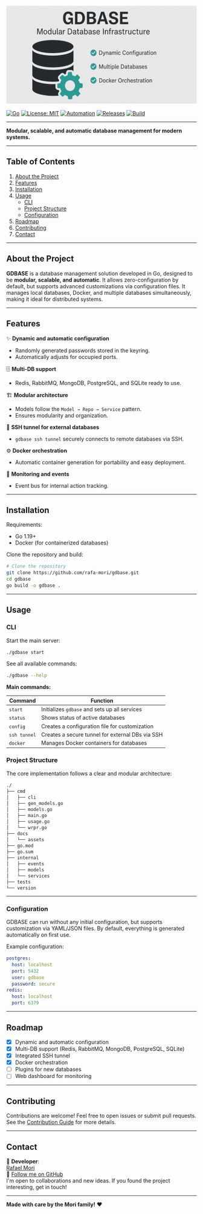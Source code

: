 #

![GDBASE Banner](docs/assets/top_banner.png)

[![Go](https://img.shields.io/badge/Go-1.19+-00ADD8?logo=go&logoColor=white)](https://go.dev/)
[![License: MIT](https://img.shields.io/badge/license-MIT-green.svg)](https://github.com/rafa-mori/gdbase/blob/main/LICENSE)
[![Automation](https://img.shields.io/badge/automation-zero%20config-blue)](#features)
[![Releases](https://img.shields.io/github/v/release/rafa-mori/goforge?include_prereleases)](https://github.com/rafa-mori/goforge/releases)
[![Build](https://github.com/rafa-mori/gdbase/actions/workflows/release.yml/badge.svg)](https://github.com/rafa-mori/gdbase/actions/workflows/release.yml)

---

**Modular, scalable, and automatic database management for modern systems.**

---

## **Table of Contents**

1. [About the Project](#about-the-project)
2. [Features](#features)
3. [Installation](#installation)
4. [Usage](#usage)
    - [CLI](#cli)
    - [Project Structure](#project-structure)
    - [Configuration](#configuration)
5. [Roadmap](#roadmap)
6. [Contributing](#contributing)
7. [Contact](#contact)

---

## **About the Project**

**GDBASE** is a database management solution developed in Go, designed to be **modular, scalable, and automatic**. It allows zero-configuration by default, but supports advanced customizations via configuration files. It manages local databases, Docker, and multiple databases simultaneously, making it ideal for distributed systems.

---

## **Features**

✨ **Dynamic and automatic configuration**

- Randomly generated passwords stored in the keyring.
- Automatically adjusts for occupied ports.

🗄️ **Multi-DB support**

- Redis, RabbitMQ, MongoDB, PostgreSQL, and SQLite ready to use.

🏗️ **Modular architecture**

- Models follow the `Model → Repo → Service` pattern.
- Ensures modularity and organization.

🔐 **SSH tunnel for external databases**

- `gdbase ssh tunnel` securely connects to remote databases via SSH.

⚙️ **Docker orchestration**

- Automatic container generation for portability and easy deployment.

📡 **Monitoring and events**

- Event bus for internal action tracking.

---

## **Installation**

Requirements:

- Go 1.19+
- Docker (for containerized databases)

Clone the repository and build:

```sh
# Clone the repository
git clone https://github.com/rafa-mori/gdbase.git
cd gdbase
go build -o gdbase .
```

---

## **Usage**

### CLI

Start the main server:

```sh
./gdbase start
```

See all available commands:

```sh
./gdbase --help
```

**Main commands:**

| Command      | Function                                             |
|--------------|-----------------------------------------------------|
| `start`      | Initializes `gdbase` and sets up all services       |
| `status`     | Shows status of active databases                    |
| `config`     | Creates a configuration file for customization      |
| `ssh tunnel` | Creates a secure tunnel for external DBs via SSH    |
| `docker`     | Manages Docker containers for databases             |

### Project Structure

The core implementation follows a clear and modular architecture:

```plaintext
./
├── cmd
│   ├── cli
│   ├── gen_models.go
│   ├── models.go
│   ├── main.go
│   ├── usage.go
│   └── wrpr.go
├── docs
│   └── assets
├── go.mod
├── go.sum
├── internal
│   ├── events
│   ├── models
│   └── services
├── tests
└── version
```

---

### Configuration

GDBASE can run without any initial configuration, but supports customization via YAML/JSON files. By default, everything is generated automatically on first use.

Example configuration:

```yaml
postgres:
  host: localhost
  port: 5432
  user: gdbase
  password: secure
redis:
  host: localhost
  port: 6379
```

---

## **Roadmap**

- [x] Dynamic and automatic configuration
- [x] Multi-DB support (Redis, RabbitMQ, MongoDB, PostgreSQL, SQLite)
- [x] Integrated SSH tunnel
- [x] Docker orchestration
- [ ] Plugins for new databases
- [ ] Web dashboard for monitoring

---

## **Contributing**

Contributions are welcome! Feel free to open issues or submit pull requests. See the [Contribution Guide](docs/CONTRIBUTING.md) for more details.

---

## **Contact**

💌 **Developer**:  
[Rafael Mori](mailto:faelmori@gmail.com)  
💼 [Follow me on GitHub](https://github.com/rafa-mori)  
I'm open to collaborations and new ideas. If you found the project interesting, get in touch!

---

**Made with care by the Mori family!** ❤️

